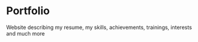 # Portfolio
Website describing my resume, my skills, achievements, trainings, interests and much more
